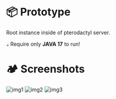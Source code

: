 # 📦 Prototype
Root instance inside of pterodactyl server. 

`☕` Require only **JAVA 17** to run!

# 🏕 Screenshots
![img1](https://i.ibb.co/1R5xWMF/1.png)
![img2](https://i.ibb.co/B4r5578/2.png)
![img3](https://i.ibb.co/2vcYJ1k/3.png)
